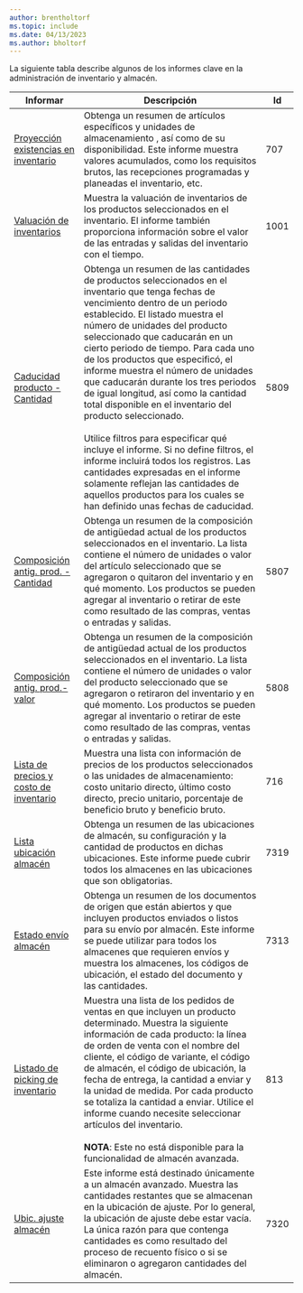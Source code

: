 ```yaml
---
author: brentholtorf
ms.topic: include
ms.date: 04/13/2023
ms.author: bholtorf
---
```


La siguiente tabla describe algunos de los informes clave en la administración de inventario y almacén.

| Informar | Descripción | Id | 
|---------|---------|---------|
|[Proyección existencias en inventario](https://businesscentral.dynamics.com?report=707)|Obtenga un resumen de artículos específicos y unidades de almacenamiento , así como de su disponibilidad. Este informe muestra valores acumulados, como los requisitos brutos, las recepciones programadas y planeadas el inventario, etc. |707|
|[Valuación de inventarios](https://businesscentral.dynamics.com?report=1001)|Muestra la valuación de inventarios de los productos seleccionados en el inventario. El informe también proporciona información sobre el valor de las entradas y salidas del inventario con el tiempo.|1001|
|[Caducidad producto - Cantidad](https://businesscentral.dynamics.com?report=5809)|Obtenga un resumen de las cantidades de productos seleccionados en el inventario que tenga fechas de vencimiento dentro de un periodo establecido. El listado muestra el número de unidades del producto seleccionado que caducarán en un cierto periodo de tiempo. Para cada uno de los productos que especificó, el informe muestra el número de unidades que caducarán durante los tres periodos de igual longitud, así como la cantidad total disponible en el inventario del producto seleccionado.<br><br>Utilice filtros para especificar qué incluye el informe. Si no define filtros, el informe incluirá todos los registros. Las cantidades expresadas en el informe solamente reflejan las cantidades de aquellos productos para los cuales se han definido unas fechas de caducidad.|5809|
|[Composición antig. prod. - Cantidad](https://businesscentral.dynamics.com?report=5807)|Obtenga un resumen de la composición de antigüedad actual de los productos seleccionados en el inventario. La lista contiene el número de unidades o valor del artículo seleccionado que se agregaron o quitaron del inventario y en qué momento. Los productos se pueden agregar al inventario o retirar de este como resultado de las compras, ventas o entradas y salidas.|5807|
|[Composición antig. prod.-valor](https://businesscentral.dynamics.com?report=5808)|Obtenga un resumen de la composición de antigüedad actual de los productos seleccionados en el inventario. La lista contiene el número de unidades o valor del producto seleccionado que se agregaron o retiraron del inventario y en qué momento. Los productos se pueden agregar al inventario o retirar de este como resultado de las compras, ventas o entradas y salidas.|5808|
|[Lista de precios y costo de inventario](https://businesscentral.dynamics.com?report=716)|Muestra una lista con información de precios de los productos seleccionados o las unidades de almacenamiento: costo unitario directo, último costo directo, precio unitario, porcentaje de beneficio bruto y beneficio bruto. |716|
|[Lista ubicación almacén](https://businesscentral.dynamics.com?report=7319)|Obtenga un resumen de las ubicaciones de almacén, su configuración y la cantidad de productos en dichas ubicaciones. Este informe puede cubrir todos los almacenes en las ubicaciones que son obligatorias. |7319|
|[Estado envío almacén](https://businesscentral.dynamics.com?report=7313)|Obtenga un resumen de los documentos de origen que están abiertos y que incluyen productos enviados o listos para su envío por almacén. Este informe se puede utilizar para todos los almacenes que requieren envíos y muestra los almacenes, los códigos de ubicación, el estado del documento y las cantidades.|7313|
|[Listado de picking de inventario](https://businesscentral.dynamics.com?report=813)|Muestra una lista de los pedidos de ventas en que incluyen un producto determinado. Muestra la siguiente información de cada producto: la línea de orden de venta con el nombre del cliente, el código de variante, el código de almacén, el código de ubicación, la fecha de entrega, la cantidad a enviar y la unidad de medida. Por cada producto se totaliza la cantidad a enviar. Utilice el informe cuando necesite seleccionar artículos del inventario.<br><br>**NOTA**: Este no está disponible para la funcionalidad de almacén avanzada.|813|
|[Ubic. ajuste almacén](https://businesscentral.dynamics.com?report=7320)|Este informe está destinado únicamente a un almacén avanzado. Muestra las cantidades restantes que se almacenan en la ubicación de ajuste. Por lo general, la ubicación de ajuste debe estar vacía. La única razón para que contenga cantidades es como resultado del proceso de recuento físico o si se eliminaron o agregaron cantidades del almacén.|7320|